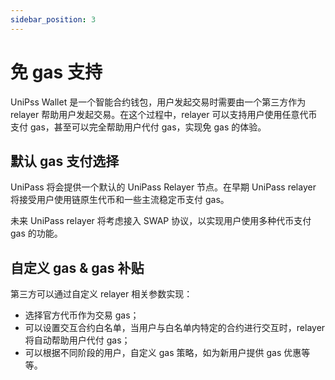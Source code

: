 ```yaml
---
sidebar_position: 3
---
```


# 免 gas 支持

UniPss Wallet 是一个智能合约钱包，用户发起交易时需要由一个第三方作为 relayer 帮助用户发起交易。在这个过程中，relayer 可以支持用户使用任意代币支付 gas，甚至可以完全帮助用户代付 gas，实现免 gas 的体验。

## 默认 gas 支付选择

UniPass 将会提供一个默认的 UniPass Relayer 节点。在早期 UniPass relayer 将接受用户使用链原生代币和一些主流稳定币支付 gas。

未来 UniPass relayer 将考虑接入 SWAP 协议，以实现用户使用多种代币支付 gas 的功能。

## 自定义 gas & gas 补贴

第三方可以通过自定义 relayer 相关参数实现：

- 选择官方代币作为交易 gas；
- 可以设置交互合约白名单，当用户与白名单内特定的合约进行交互时，relayer 将自动帮助用户代付 gas；
- 可以根据不同阶段的用户，自定义 gas 策略，如为新用户提供 gas 优惠等等。